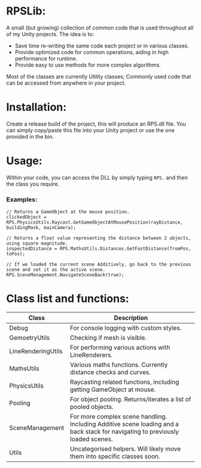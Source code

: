 # RPSLib:
A small (but growing) collection of common code that is used throughout all of my Unity projects. The idea is to:
- Save time re-writing the same code each project or in various classes.
- Provide optimized code for common operations, aiding in high performance for runtime.
- Provide easy to use methods for more complex algorithms.

Most of the classes are currently Utility classes; Commonly used code that can be accessed from anywhere in your project.

# Installation:
Create a release build of the project, this will produce an RPS.dll file.
You can simply copy/paste this file into your Unity project or use the one provided in the bin.

# Usage:
Within your code, you can access the DLL by simply typing `RPS.` and then the class you require.
### Examples:
```
// Returns a GameObject at the mouse position.
clickedObject = RPS.PhysicsUtils.Raycast.GetGameObjectAtMousePosition(rayDistance, buildingMask, mainCamera);

// Returns a float value representing the distance between 2 objects, using square magnitude.
inspectedDistance = RPS.MathsUtils.Distances.GetFastDistance(fromPos, toPos);

// If we loaded the current scene Additively, go back to the previous scene and set it as the active scene.
RPS.SceneManagement.NavigateSceneBack(true);
```

# Class list and functions:
| Class  | Description |
| ------------- | ------------- |
| Debug  | For console logging with custom styles. |
| GemoetryUtils  | Checking if mesh is visible. |
| LineRenderingUtils  | For performing various actions with LineRenderers. |
| MathsUtils  | Various maths functions. Currently distance checks and curves. |
| PhysicsUtils  | Raycasting related functions, including getting GameObject at mouse. |
| Pooling | For object pooling. Returns/iterates a list of pooled objects.
| SceneManagement | For more complex scene handling. Including Additive scene loading and a back stack for navigating to previously loaded scenes.
| Utils  | Uncategorised helpers. Will likely move them into specific classes soon. |
